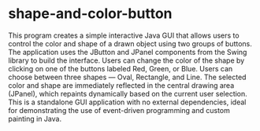 # shape-and-color-button
This program creates a simple interactive Java GUI that allows users to control the color and shape of a drawn object using two groups of buttons. The application uses the JButton and JPanel components from the Swing library to build the interface. Users can change the color of the shape by clicking on one of the buttons labeled Red, Green, or Blue. Users can choose between three shapes — Oval, Rectangle, and Line. The selected color and shape are immediately reflected in the central drawing area (JPanel), which repaints dynamically based on the current user selection. This is a standalone GUI application with no external dependencies, ideal for demonstrating the use of event-driven programming and custom painting in Java.


